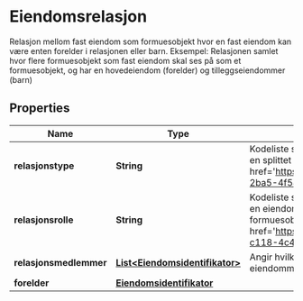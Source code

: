 

# Eiendomsrelasjon

Relasjon mellom fast eiendom som formuesobjekt hvor en fast eiendom kan være enten forelder i relasjonen eller barn. Eksempel: Relasjonen samlet hvor flere formuesobjekt som fast eiendom skal ses på som et formuesobjekt, og har en hovedeiendom (forelder) og tilleggseiendommer (barn)

## Properties

| Name | Type | Description | Notes |
|------------ | ------------- | ------------- | -------------|
|**relasjonstype** | **String** | Kodeliste som beskriver type relasjon mellom eiendommer, for eksempel en splittet relasjon eller seksjonert (&lt;a href&#x3D;&#39;https://data.skatteetaten.no/web/datakatalog/kodeliste/af719f1a-2ba5-4f54-92f7-26334a92c200&#39;&gt;Kodelistereferanse&lt;/a&gt;) |  [optional] |
|**relasjonsrolle** | **String** | Kodeliste som beskriver roller en fast eiendom som formuesobjekt har i en eiendomsrelasjon til en eller flere andre fast eiendom som formuesobjekt, da i enten rollen forelder (parent) eller barn (child) (&lt;a href&#x3D;&#39;https://data.skatteetaten.no/web/datakatalog/kodeliste/6ea96ba6-c118-4c40-a077-3723ef719a19&#39;&gt;Kodelistereferanse&lt;/a&gt;) |  [optional] |
|**relasjonsmedlemmer** | [**List&lt;Eiendomsidentifikator&gt;**](Eiendomsidentifikator.md) | Angir hvilke eiendommer som har en søsken-relasjon til denne eiendommen |  [optional] |
|**forelder** | [**Eiendomsidentifikator**](Eiendomsidentifikator.md) |  |  [optional] |




